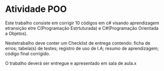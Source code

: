 # Atividade POO

Este trabalho consiste em corrigir 10 códigos em c# visando aprendizagem etransição etre C(Programação Estrtuturada) e C#(Programação Orientada a Objetos).

Nestetrabalho deve conter um Checklist de entrega contendo: ficha de erros; tabela(s) de testes; registro de uso de I.A; resumo de aprendizagem; código final corrigido.

O trabalho deverá ser entregue e apresentado em sala de aula.x